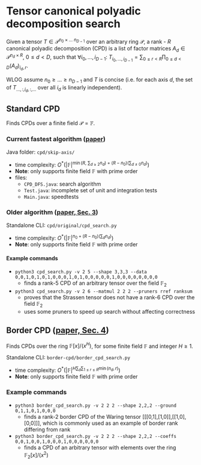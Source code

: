 # Tensor canonical polyadic decomposition search

Given a tensor $T\in \mathcal{P}^{n_0\times\dots\ n_{D-1}}$ over an arbitrary ring $\mathcal{P}$,
a rank - $R$ canonical polyadic decomposition (CPD) is a list of factor matrices $A_d\in\mathcal{P}^{n_d\times R},\ 0\le d<D$, such that $\forall i_0,\dots,i_{D-1}:\ T_{i_0,\dots,i_{D-1}} = \sum_{0\le r<R} \prod_{0\le d<D} (A_d)_{i_d,r}$.

WLOG assume $n_0\ge \dots\ge n_{D-1}$ and $T$ is concise (i.e. for each axis $d$, the set of $T_{\dots,:,i_d,:,\dots}$ over all $i_d$ is linearly independent).

## Standard CPD
Finds CPDs over a finite field $\mathcal{P}=\mathbb{F}$.

### Current fastest algorithm ([paper](https://arxiv.org/abs/2502.12390))
Java folder: `cpd/skip-axis/`
* time complexity: $O^*(|\mathbb{F}|^{\min(R,\ \sum_{d\ge 2} n_d) + (R-n_0)(\sum_{d\ne 0} n_d)})$
* **Note**: only supports finite field $\mathbb{F}$ with prime order
* files:
  * `CPD_DFS.java`: search algorithm
  * `Test.java`: incomplete set of unit and integration tests
  * `Main.java`: speedtests

### Older algorithm ([paper, Sec. 3](https://arxiv.org/abs/2411.14676))
Standalone CLI: `cpd/original/cpd_search.py`
* time complexity: $O^*(|\mathbb{F}|^{n_0 + (R-n_0)(\sum_d n_d)})$
* **Note**: only supports finite field $\mathbb{F}$ with prime order

#### Example commands
* `python3 cpd_search.py -v 2 5 --shape 3,3,3 --data 0,0,1,0,1,0,1,0,0,0,1,0,1,0,0,0,0,0,1,0,0,0,0,0,0,0,0`
  * finds a rank-5 CPD of an arbitrary tensor over the field $\mathbb{F}_2$
* `python3 cpd_search.py -v 2 6 --matmul 2 2 2 --pruners rref ranksum`
  * proves that the Strassen tensor does not have a rank-6 CPD over the field $\mathbb{F}_2$
  * uses some pruners to speed up search without affecting correctness

## Border CPD ([paper, Sec. 4](https://arxiv.org/abs/2411.14676))
Finds CPDs over the ring $\mathbb{F}[x]/(x^H)$, for some finite field $\mathbb{F}$ and integer $H\ge 1$.

Standalone CLI: `border-cpd/border_cpd_search.py`
* time complexity: $O^*(|\mathbb{F}|^{H\sum_d \sum_{1\le r\le R} \min(n_d,r)})$
* **Note**: only supports finite field $\mathbb{F}$ with prime order
### Example commands
* `python3 border_cpd_search.py -v 2 2 2 --shape 2,2,2 --ground 0,1,1,0,1,0,0,0`
  * finds a rank-2 border CPD of the Waring tensor [[[0,1],[1,0]],[[1,0],[0,0]]], which is commonly used as an example of border rank differing from rank
* `python3 border_cpd_search.py -v 2 2 2 --shape 2,2,2 --coeffs 0,0,1,0,0,1,0,0,0,1,0,0,0,0,0,0`
  * finds a CPD of an arbitrary tensor with elements over the ring $\mathbb{F}_2[x]/(x^2)$
